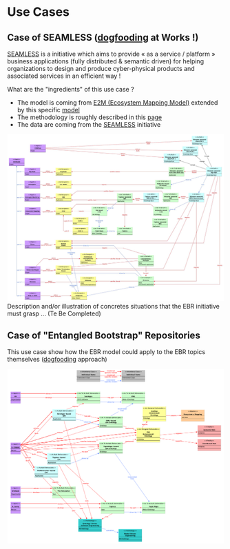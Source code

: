 Use Cases
==

Case of SEAMLESS (<a href="https://en.wikipedia.org/wiki/Eating_your_own_dog_food">dogfooding</a> at Works !)
-

<a href="https://github.com/iPlumb3r/SEAMLESS">SEAMLESS</a> is a initiative which aims to provide « as a service / platform » business applications (fully distributed & semantic driven) for helping organizations to design and produce cyber-physical products and associated services in an efficient way !

What are the "ingredients" of this use case ?
* The model is coming from <a href="https://github.com/iPlumb3r/EcosystemMapping/blob/master/6_Ontologies/OWL-Ontology.md">E2M (Ecosystem Mapping Model)</a> extended by this specific <a href="https://github.com/iPlumb3r/EntangledBootstrap/tree/master/6_Ontologies">model</a>
* The methodology is roughly described in this <a href="https://github.com/iPlumb3r/EcosystemMapping/blob/master/1_Semantic/ReasonWhyA2-LevelModel_EN.md">page</a>
* The data are coming from the <a href="https://github.com/iPlumb3r/SEAMLESS">SEAMLESS</a> initiative

![UC_SEAMLESS](https://github.com/iPlumb3r/EntangledBootstrap/blob/master/images/UC_SEAMLESS_2020-04-02.jpg)
Description and/or illustration of concretes situations that the EBR initiative must grasp ...
(Te Be Completed)

Case of "Entangled Bootstrap" Repositories
-
This use case show how the EBR model could apply to the EBR topics themselves (<a href="https://en.wikipedia.org/wiki/Eating_your_own_dog_food">dogfooding</a> approach)

![EBR UC](https://github.com/iPlumb3r/EntangledBootstrap/blob/master/images/UC_EBR_2020-02-16.png)

